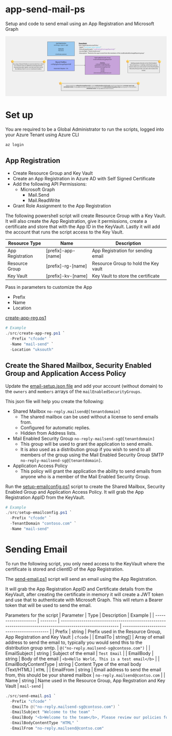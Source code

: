 # app-send-mail-ps
Setup and code to send email using an App Registration and Microsoft Graph

![Send Email](./images/Mail%20Enabled%20Apps.png)

# Set up
You are required to be a Global Administrator to run the scripts, logged into your Azure Tenant using Azure CLI
```powershell
az login
```

## App Registration
- Create Resource Group and Key Vault
- Create an App Registration in Azure AD with Self Signed Certificate
- Add the following API Permissions:
  - Microsoft Graph
    - Mail.Send
    - Mail.ReadWrite
- Grant Role Assignment to the App Registration

The following powershell script will create Resource Group with a Key Vault. It will also create the App Registration, give it permissions, create a certificate and store that with the App ID in the KeyVault. Lastly it will add the account that runs the script access to the Key Vault.

| Resource Type    | Name                | Description                          |
| ---------------- | ------------------- | ------------------------------------ |
| App Registration | [prefix]-app-[name] | App Registration for sending email   |
| Resource Group   | [prefix]-rg-[name]  | Resource Group to hold the Key vault |
| Key Vault        | [prefix]-kv-[name]  | Key Vault to store the certificate   |

Pass in parameters to customize the App
- Prefix
- Name
- Location

[create-app-reg.ps1](./src/create-app-reg.ps1)

```powershell
# Example
./src/create-app-reg.ps1 `
  -Prefix "cfcode" `
  -Name "mail-send" `
  -Location "uksouth"
```

## Create the Shared Mailbox, Security Enabled Group and Application Access Policy
Update the [email-setup.json file](./config/email-setup.json) and add your account (without domain) to the `owners` and `members` arrays of the `mailEnabledSecurityGroups`.

This json file will help you create the following:
- Shared Mailbox `no-reply.mailsend@[tenantdomain]`
  - The shared mailbox can be used without a license to send emails from.
  - Configured for automatic replies.
  - Hidden from Address lists.
- Mail Enabled Security Group `no-reply-mailsend-sg@[tenantdomain]`
  - This group will be used to grant the application to send emails. 
  - It is also used as a distribution group if you wish to send to all members of the group using the Mail Enabled Security Group SMTP `no-reply-mailsend-sg@[tenantdomain]`.
- Application Access Policy
  - This policy will grant the application the ability to send emails from anyone who is a member of the Mail Enabled Security Group.

Run the [setup-emailconfig.ps1](./src/setup-emailconfig.ps1) script to create the Shared Mailbox, Security Enabled Group and Application Access Policy. It will grab the App Registration AppID from the KeyVault.
```powershell
# Example
./src/setup-emailconfig.ps1 `
  -Prefix "cfcode" `
  -TenantDomain "contoso.com" `
  -Name "mail-send"
```

# Sending Email
To run the following script, you only need access to the KeyVault where the certificate is stored and clientID of the App Registration.

The [send-email.ps1](./src/send-email.ps1) script will send an email using the App Registration.

It will grab the App Registration AppID and Certificate details from the KeyVault, after creating the certificate in memory it will create a JWT token and use that to authenticate with Microsoft Graph. This will return a Bearer token that will be used to send the email.

Parameters for the script
| Parameter            | Type     | Description                                                                                                | Example                                    |
| -------------------- | -------- | ---------------------------------------------------------------------------------------------------------- | ------------------------------------------ |
| Prefix               | string   | Prefix used in the Resource Group, App Registration and Key Vault                                          | `cfcode`                                   |
| EmailTo              | string[] | Array of email address to send the email to, typically you would send this to the distribution group smtp. | `@("no-reply.mailsend-sg@contoso.com")`    |
| EmailSubject         | string   | Subject of the email                                                                                       | `Test Email`                               |
| EmailBody            | string   | Body of the email                                                                                          | `<b>Hello World, This is a test email</b>` |
| EmailBodyContentType | string   | Content Type of the email body (Text/HTML)                                                                 | `HTML`                                     |
| EmailFrom            | string   | Email address to send the email from, this should be your shared mailbox                                   | `no-reply.mailsend@contso.com`             |
| Name                 | string   | Name used in the Resource Group, App Regstration and Key Vault                                             | `mail-send`                                |


```powershell
./src/send-email.ps1 `
  -Prefix "cfcode" `
  -EmailTo @("no-reply.mailsend-sg@contoso.com") `
  -EmailSubject "Welcome to the team" `
  -EmailBody "<b>Welcome to the team</b>, Please review our policies found here https://contoso.com/policies" `
  -EmailBodyContentType "HTML" `
  -EmailFrom "no-reply.mailsend@contso.com"
```